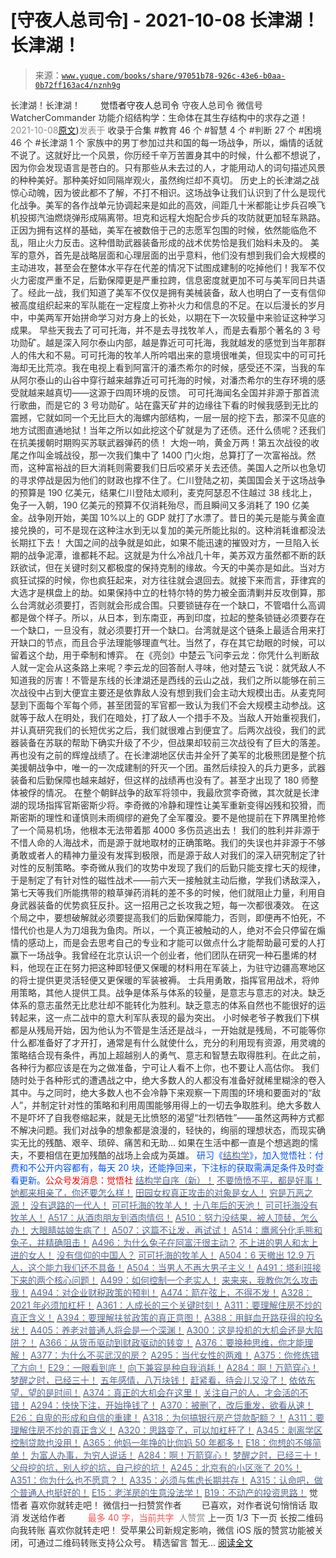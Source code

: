 # [守夜人总司令] - 2021-10-08 长津湖！长津湖！

> 来源：[`www.yuque.com/books/share/97051b78-926c-43e6-b0aa-0b72ff163ac4/nznh9g`](https://www.yuque.com/books/share/97051b78-926c-43e6-b0aa-0b72ff163ac4/nznh9g)

<ne-p id="520f42f3293818f927861ebbd5b15da4_p_0" data-lake-id="520f42f3293818f927861ebbd5b15da4_p_0"><ne-text id="u3bf0059a" style="color: rgb(51, 51, 51);">长津湖！长津湖！</ne-text></ne-p> <ne-p id="90bb2cd4c42aeafb6c5f63e88b0a1851" data-lake-id="90bb2cd4c42aeafb6c5f63e88b0a1851"><ne-text id="u080b7c14" ne-fontsize="12" style="color: rgb(255, 255, 255);">原创</ne-text><ne-text id="u11adfb37" ne-fontsize="14">觉悟者</ne-text><ne-text id="ueabb1da0" ne-fontsize="14">守夜人总司令</ne-text></ne-p> <ne-p id="b4a03f9af47bfd05a2e73fbb37d6eecb" data-lake-id="b4a03f9af47bfd05a2e73fbb37d6eecb"><ne-text id="u6d698c5e" ne-fontsize="14" ne-bold="true" style="color: rgb(51, 51, 51);">守夜人总司令</ne-text></ne-p> <ne-p id="708cefc770758d17b35291749c5557dc" data-lake-id="708cefc770758d17b35291749c5557dc"><ne-text id="uf8ca15f9" ne-fontsize="14" style="color: rgb(51, 51, 51);">微信号</ne-text><ne-text id="u5a1e8599" ne-fontsize="14" style="color: rgb(51, 51, 51);">WatcherCommander</ne-text></ne-p> <ne-p id="2b595fd0007a3a1cba18c10680c1b80e" data-lake-id="2b595fd0007a3a1cba18c10680c1b80e"><ne-text id="ub49fc9a7" ne-fontsize="14" style="color: rgb(51, 51, 51);">功能介绍</ne-text><ne-text id="u985bffe1" ne-fontsize="14" style="color: rgb(51, 51, 51);">结构学：生命体在其生存结构中的求存之道！</ne-text></ne-p> <ne-p id="6061eeb83a82f7d7dc4164acd6fedc57" data-lake-id="6061eeb83a82f7d7dc4164acd6fedc57"><ne-text id="u956fc9c5" style="color: rgb(140, 140, 140);">2021-10-08</ne-text>[<ne-text id="u9daf0cd5" ne-fontsize="14">原文</ne-text>](https://mp.weixin.qq.com/s?__biz=MzAxNDk1NjI2Mw==&mid=2247487338&idx=1&sn=d75f421728d64e1df4b60d1702cb01eb&chksm=9b8a2ce2acfda5f4aeadb872d6f00d160a6e328bfa389a686956fdb0025bca744dc7355b8def#rd))<ne-text id="ucf22e776" ne-fontsize="14" style="color: rgb(140, 140, 140);">发表于</ne-text></ne-p> <ne-p id="2c74cc042b62852822f7b503c28a16b5" data-lake-id="2c74cc042b62852822f7b503c28a16b5"><ne-text id="u1d4cad55" style="color: rgb(51, 51, 51);">收录于合集</ne-text></ne-p> <ne-p id="d23d5d0fc668599650f0e0b19a4b2e34" data-lake-id="d23d5d0fc668599650f0e0b19a4b2e34"><ne-text id="u6de0071a" style="color: rgb(51, 51, 51);">#教育 46 个</ne-text></ne-p> <ne-p id="fe004b1cc33a16f93e34c38dc869e13d" data-lake-id="fe004b1cc33a16f93e34c38dc869e13d"><ne-text id="u88d09c37" style="color: rgb(51, 51, 51);">#智慧 4 个</ne-text></ne-p> <ne-p id="c7b028e5021efc0f4548f7eb426659b6" data-lake-id="c7b028e5021efc0f4548f7eb426659b6"><ne-text id="u097e8632" style="color: rgb(51, 51, 51);">#判断 27 个</ne-text></ne-p> <ne-p id="11707317234b368fdb0d2ad456bd640c" data-lake-id="11707317234b368fdb0d2ad456bd640c"><ne-text id="u8ef4b270" style="color: rgb(51, 51, 51);">#困境 46 个</ne-text></ne-p> <ne-p id="83bccac7ce309dbc32b338abaec518bb" data-lake-id="83bccac7ce309dbc32b338abaec518bb"><ne-text id="uc60b3f14" style="color: rgb(51, 51, 51);">#长津湖 1 个</ne-text></ne-p> <ne-p id="a8e05c233783816fa6fbc108702bc349" data-lake-id="a8e05c233783816fa6fbc108702bc349"><ne-text id="u8cb5643b" style="color: rgb(51, 51, 51);">家族中的男丁参加过共和国的每一场战争，所以，煽情的话就不说了。这就好比一个风景，你历经千辛万苦置身其中的时候，什么都不想说了，因为你会发现语言是苍白的。只有那些从未去过的人，才能用动人的词句描述风景的种种美好。那种美好如同隔岸观火，虽然绚烂却不真切。</ne-text></ne-p> <ne-p id="c45a86555abd685874bf740066344683" data-lake-id="c45a86555abd685874bf740066344683"><ne-text id="ua24d4f55" style="color: rgb(51, 51, 51);">历史上的长津湖之战惊心动魄，因为彼此都不了解，不打不相识。这场战争让我们认识到了什么是现代化战争。美军的各作战单元协调起来是如此的高效，间距几十米都能让步兵召唤飞机投掷汽油燃烧弹形成隔离带。坦克和远程大炮配合步兵的攻防就更加轻车熟路。正因为拥有这样的基础，美军在被数倍于己的志愿军包围的时候，依然能临危不乱，阻止火力反击。这种借助武器装备形成的战术优势恰是我们始料未及的。</ne-text></ne-p> <ne-p id="ce037451e0ea1dc73c07268f24b6dd90" data-lake-id="ce037451e0ea1dc73c07268f24b6dd90"><ne-text id="u9bfac658" style="color: rgb(51, 51, 51);">美军的意外，首先是战略层面和心理层面的出乎意料，他们没有想到我们会大规模的主动进攻，甚至会在整体水平存在代差的情况下试图成建制的吃掉他们！我军不仅火力密度严重不足，后勤保障更是严重拉跨，信息密度就更加不可与美军同日共语了。经此一战，我们知道了美军不仅仅是拥有美械装备，敌人也明白了一支有信仰被高度组织起来的军队能在一定程度上弥补火力和信息的不足。在以后漫长的岁月中，中美两军开始拼命学习对方身上的长处，以期在下一次较量中来验证这种学习成果。</ne-text></ne-p> <ne-p id="b867fba5722428e8e2baa9ff4c581470" data-lake-id="b867fba5722428e8e2baa9ff4c581470"><ne-text id="u94cddfe5" style="color: rgb(51, 51, 51);">早些天我去了可可托海，并不是去寻找牧羊人，而是去看那个著名的 3 号功勋矿。越是深入阿尔泰山内部，越是靠近可可托海，我就越发的感觉到当年那群人的伟大和不易。可可托海的牧羊人所吟唱出来的意境很唯美，但现实中的可可托海却无比荒凉。我在电视上看到阿富汗的潘杰希尔的时候，感受还不深，当我的车从阿尔泰山的山谷中穿行越来越靠近可可托海的时候，对潘杰希尔的生存环境的感受就越来越真切——这源于四周环境的反馈。</ne-text></ne-p> <ne-p id="d2186ca30714fc77fa2d631a0e4a68a2" data-lake-id="d2186ca30714fc77fa2d631a0e4a68a2"><ne-text id="u1158b4d7" style="color: rgb(51, 51, 51);">可可托海闻名全国并非源于那首流行歌曲，而是它的 3 号功勋矿。站在露天矿井的边缘往下看的时候我感到无比的震撼，它就如同一个无比巨大的海螺内部结构，一层一层的挖下去，那深不见底的地方试图直通地狱！当年之所以如此挖这个矿就是为了还债。还什么债呢？还我们在抗美援朝时期购买苏联武器弹药的债！</ne-text></ne-p> <ne-p id="bd9ce5c3983c10aff80aa3c80bbc3573" data-lake-id="bd9ce5c3983c10aff80aa3c80bbc3573"><ne-text id="ufca0f65f" style="color: rgb(51, 51, 51);">大炮一响，黄金万两！第五次战役的收尾之作叫金城战役，那一次我们集中了 1400 门火炮，总算打了一次富裕战。然而，这种富裕战的巨大消耗则需要我们日后咬紧牙关去还债。美国人之所以也急切的寻求停战是因为他们的财政也撑不住了。仁川登陆之初，美国国会关于这场战争的预算是 190 亿美元，结果仁川登陆太顺利，麦克阿瑟忍不住越过 38 线北上，兔子一入朝，190 亿美元的预算不仅消耗殆尽，而且瞬间又多消耗了 190 亿美金。战争刚开始，美国 10%以上的 GDP 就打了水漂了。昔日的美元是能与黄金直接兑换的，可不是现在这种注水到无以复加的美元所能比拟的。这种消耗谁都没法长期扛下去！</ne-text></ne-p> <ne-p id="0396de4607678a1c5418ecad7f994060" data-lake-id="0396de4607678a1c5418ecad7f994060"><ne-text id="u9be64988" style="color: rgb(51, 51, 51);">大国之间的战争就是如此，如果不能迅速的摧毁对方，一旦陷入长期的战争泥潭，谁都耗不起。这就是为什么冷战几十年，美苏双方虽然都不断的跃跃欲试，但在关键时刻又都极度的保持克制的缘故。今天的中美亦是如此。当对方疯狂试探的时候，你也疯狂起来，对方往往就会退回去。就接下来而言，菲律宾的大选才是棋盘上的劫。如果保持中立的杜特尔特的势力被全面清剿并反攻倒算，那么台湾就必须要打，否则就会形成合围。只要锁链存在一个缺口，不管唱什么高调都是做个样子。所以，从日本，到东南亚，再到印度，拉起的整条锁链必须要存在一个缺口，一旦没有，就必须要打开一个缺口。台湾就是这个链条上最适合用来打开缺口的节点，而且合乎法理能够理直气壮。当然了，存在其它劫眼的时候，可以留着这个劫，用于牵制和博弈。</ne-text></ne-p> <ne-p id="7c03722ab0d69efaccfdd6ed016be80b" data-lake-id="7c03722ab0d69efaccfdd6ed016be80b"><ne-text id="ub8f4f87a" style="color: rgb(51, 51, 51);">在《亮剑》中楚云飞问李云龙：你凭什么判断敌人就一定会从这条路上来呢？李云龙的回答耐人寻味，他对楚云飞说：就凭敌人不知道我的厉害！不管是东线的长津湖还是西线的云山之战，我们之所以能够在前三次战役中占到大便宜主要还是依靠敌人没有想到我们会主动大规模出击。从麦克阿瑟到下面每个军每个师，甚至团营的军官都一致认为我们不会大规模主动参战。这就等于敌人在明处，我们在暗处，打了敌人一个措手不及。当敌人开始重视我们，并认真研究我们的长短优劣之后，我们就很难占到便宜了。后两次战役，我们的武器装备在苏联的帮助下确实升级了不少，但战果却较前三次战役有了巨大的落差。再也没有之前的辉煌战绩了。在长津湖地区伏击并全歼了美军的北极熊团是整个抗美援朝战争中，唯一的一次成建制的歼灭一个团。虽然后续投入的兵力更多，武器装备和后勤保障也越来越好，但这样的战绩再也没有了。甚至才出现了 180 师整体被俘的情况。</ne-text></ne-p> <ne-p id="f1279d7167cb03265aede8c5668b8868" data-lake-id="f1279d7167cb03265aede8c5668b8868"><ne-text id="uba55bcd7" style="color: rgb(51, 51, 51);">在整个朝鲜战争的敌军将领中，我最欣赏李奇微，其次就是长津湖的现场指挥官斯密斯少将。李奇微的冷静和理性让美军重新变得凶残和狡猾，而斯密斯的理性和谨慎则未雨绸缪的避免了全军覆没。要不是他提前在下界隅里抢修了一个简易机场，他根本无法带着那 4000 多伤员逃出去！</ne-text></ne-p> <ne-p id="73dd15440dda386652fd64e9355f88bd" data-lake-id="73dd15440dda386652fd64e9355f88bd"><ne-text id="u4b3cf5f4" style="color: rgb(51, 51, 51);">我们的胜利并非源于不惜人命的人海战术，而是源于就地取材的正确策略。我们的失误也并非源于不够勇敢或者人的精神力量没有发挥到极限，而是源于敌人对我们的深入研究制定了针对性的反制策略。李奇微从我们的攻势中发现了我们的后勤只能支撑七天的规律，于是制定了有针对性的磁性战术——前六天一接触就主动后撤，学我们诱敌深入，第七天等我们所能携带的粮草弹药消耗的差不多的时候，他们就阻止力量，利用自身武器装备的优势疯狂反扑。这一招用己之长攻我之短，每一次都很凑效。</ne-text></ne-p> <ne-p id="5fcaae2443b6842c97bd742532f09f5b" data-lake-id="5fcaae2443b6842c97bd742532f09f5b"><ne-text id="u6be77460" style="color: rgb(51, 51, 51);">在这个局之中，要想破解就必须要提高我们的后勤保障能力，否则，即便再不怕死，不惜代价也是人为刀俎我为鱼肉。所以，一个真正被触动的人，绝对不会只停留在煽情的感动上，而是会去思考自己的专业和才能可以做点什么才能帮助最可爱的人打赢下一场战争。我曾经在北京认识一个创业者，他们团队在研究一种石墨烯的材料，他现在正在努力把这种即轻便又保暖的材料用在军装上，为驻守边疆高寒地区的将士提供更灵活轻便又更保暖的军装被褥。</ne-text></ne-p> <ne-p id="8f0438ba8d5b5ce1d971bfd6f1173e23" data-lake-id="8f0438ba8d5b5ce1d971bfd6f1173e23"><ne-text id="u3f6378e9" style="color: rgb(51, 51, 51);">士兵用勇敢，指挥官用战术，将帅用策略，其他人提供工具。战争是体系与体系的较量，是意志与意志的对决。缺乏体系的意志虽然无比悲壮却不能转化为胜利。缺乏意志的体系自然也不能很好的运转起来，这一点二战中的意大利军队表现的最为突出。</ne-text></ne-p> <ne-p id="dd48f969d19ae44324a18e2bab8048cd" data-lake-id="dd48f969d19ae44324a18e2bab8048cd"><ne-text id="u531f5e86" style="color: rgb(51, 51, 51);">小时候老爷子教我们下棋都是从残局开始，因为他认为不管是生活还是战斗，一开始就是残局，不可能等你什么都准备好了才开打，通常是有什么就使什么，充分的利用现有资源，用灵魂的策略结合现有条件，再加上超越别人的勇气、意志和智慧去取得胜利。在此之前，各种行为都应该是在为之做准备，宁可让人看不上你，也不要让人高估你。</ne-text></ne-p> <ne-p id="fab1a415f66f1bf842ef0257585509a6" data-lake-id="fab1a415f66f1bf842ef0257585509a6"><ne-text id="ubf50bde0" style="color: rgb(51, 51, 51);">我们随时处于各种形式的遭遇战之中，绝大多数人的人都没有准备好就稀里糊涂的卷入其中。与之同时，绝大多数人也不会冷静下来观察一下周围的环境和要面对的“敌人”，并制定针对性的策略和利用周围能够用得上的一切去争取胜利。绝大多数人不是吓坏了自我卷缩起来，就是无比愤怒的渴望“壮烈牺牲”——虽然这两种方式都不解决问题。我们对战争的想象都是浪漫的，轻快的，绚丽的理想状态，而现实确实无比的残酷、艰辛、琐碎、痛苦和无助… 如果在生活中都一直是个想逃跑的懦夫，不要相信在更加残酷的战场上会成为英雄。</ne-text></ne-p> <ne-p id="02a4fa3d2ba1aa9c78b24509ad54aa3a" data-lake-id="02a4fa3d2ba1aa9c78b24509ad54aa3a"><ne-text id="uba452bfa" ne-bold="true" style="color: rgb(0, 82, 255);">研习《</ne-text>[<ne-text id="uc6910a63" ne-bold="true" style="color: rgb(87, 107, 149);">结构学</ne-text>](https://mp.weixin.qq.com/mp/appmsgalbum?action=getalbum&album_id=1318317199878225920&__biz=MzAxNDk1NjI2Mw==#wechat_redirect)<ne-text id="u1e94aade" ne-bold="true" style="color: rgb(0, 82, 255);">》，加入觉悟社：付费和不公开内容都有，每天 20 块，还能挣回来，下注标的获取需满足条件及时查看更新。</ne-text><ne-text id="u34c46575" ne-bold="true" style="color: rgb(255, 0, 0);">公众号发消息：觉悟社</ne-text></ne-p>  <ne-p id="2dbb7a6fdac1519c27d95bda06083a8c" data-lake-id="2dbb7a6fdac1519c27d95bda06083a8c"><ne-card data-card-name="image" data-card-type="inline" id="lxPmM" data-event-boundary="card" style="color: rgb(51, 51, 51);"><ne-p id="e13804988a81d520e2ca7bbf2ed47b9b" data-lake-id="e13804988a81d520e2ca7bbf2ed47b9b">[<ne-text id="u4cd72d26" ne-bold="true" style="color: rgb(87, 107, 149);">结构学自序（新）！</ne-text>](http://mp.weixin.qq.com/s?__biz=MzIzMDYwOTM0Mg==&mid=2247485283&idx=1&sn=aa2b8554b8e5040f8f959636feaa06a3&chksm=e8b19fb2dfc616a430aa381b8da0815311244e694a69809cd92d0602ac34cfe5f1f419b3745e&scene=21#wechat_redirect)</ne-p> <ne-p id="e7f04f21aaf98a9c6d482a327add84b9" data-lake-id="e7f04f21aaf98a9c6d482a327add84b9">[<ne-text id="ufbe30f47" ne-bold="true" style="color: rgb(87, 107, 149);">不要愤愤不平，都是好事！</ne-text>](http://mp.weixin.qq.com/s?__biz=MzAxNDk1NjI2Mw==&mid=2247487130&idx=1&sn=b21138d85455f5692aaf039038c78342&chksm=9b8a2d12acfda404a2b67fe4d446ee0f2805ad64a8b8004902934600fd731191e140df6ac19a&scene=21#wechat_redirect)</ne-p> <ne-p id="00075de30b7027374d63037c2c58ff70" data-lake-id="00075de30b7027374d63037c2c58ff70">[<ne-text id="u976bf123" ne-bold="true" style="color: rgb(87, 107, 149);">她都来相亲了，你还要怎么样！</ne-text>](http://mp.weixin.qq.com/s?__biz=MzAxNDk1NjI2Mw==&mid=2247486952&idx=1&sn=698aec6916d2eca5e758c25c4c634346&chksm=9b8a2e60acfda776b80a4f2f0d5c2fe4921fc821cdf029fa9d2fdc52fd708fc5a0b980d5d3d0&scene=21#wechat_redirect)</ne-p> <ne-p id="ec886f4a483408b932dd8914c9a967f5" data-lake-id="ec886f4a483408b932dd8914c9a967f5">[<ne-text id="u680e4830" ne-bold="true" style="color: rgb(87, 107, 149);">田园女权真正攻击的对象是女人！</ne-text>](http://mp.weixin.qq.com/s?__biz=MzIzMDYwOTM0Mg==&mid=2247486412&idx=1&sn=5dd3e8b2a759838d739e6d61ebab2eab&chksm=e8b1931ddfc61a0bf6f81cd2a9a9232ea8ce86528a8eea66c6635180e8678b819ebb38b4cb86&scene=21#wechat_redirect)</ne-p> <ne-p id="31bfe1429a7b5d7a3e23a4c0aa460b83" data-lake-id="31bfe1429a7b5d7a3e23a4c0aa460b83">[<ne-text id="u92381675" style="color: rgb(87, 107, 149);">穷是万恶之源！</ne-text>](http://mp.weixin.qq.com/s?__biz=MzAxNDk1NjI2Mw==&mid=2247483823&idx=1&sn=e54ebe9891b302dc0bf1815c76ccf8b7&chksm=9b8a2227acfdab31a05e273addd9159d4b8263d58d3c58bf214841c8189157519719c3427306&scene=21#wechat_redirect)</ne-p> <ne-p id="f96d01c27022cab6cd77a5f69f363352" data-lake-id="f96d01c27022cab6cd77a5f69f363352">[<ne-text id="ue92415be" style="color: rgb(87, 107, 149);">没有退路的一代人！</ne-text>](http://mp.weixin.qq.com/s?__biz=MzAxNDk1NjI2Mw==&mid=2247486533&idx=1&sn=a0d5cce0656aad467148e0642eb85a00&chksm=9b8a2fcdacfda6db79857186e953a089baf1fb678b2b071cf101c5a26e7fb9768474c94243ca&scene=21#wechat_redirect)</ne-p> <ne-p id="7924837c26d84c26932cda71543517ac" data-lake-id="7924837c26d84c26932cda71543517ac">[<ne-text id="ubd8ef2a3" style="color: rgb(87, 107, 149);">可可托海的牧羊人！</ne-text>](http://mp.weixin.qq.com/s?__biz=MzAxNDk1NjI2Mw==&mid=2247487232&idx=1&sn=b6960f8a48871772d4b404a83cb5c7e0&chksm=9b8a2c88acfda59efdc4f5818b75ef13f4b04754440e16d1670baef9041a20b80fdf8a817540&scene=21#wechat_redirect)</ne-p> <ne-p id="34c7acf4d286a91bb7868d4d8f3ba414" data-lake-id="34c7acf4d286a91bb7868d4d8f3ba414">[<ne-text id="u8e1fe5ef" style="color: rgb(87, 107, 149);">十八年后的天池！</ne-text>](http://mp.weixin.qq.com/s?__biz=MzAxNDk1NjI2Mw==&mid=2247487257&idx=1&sn=27c585c94b09c0a57fcc8212468c8021&chksm=9b8a2c91acfda587d85c71de190b0168caed45a6296d84d71800adeaa01aa2d986e9247d03a4&scene=21#wechat_redirect)</ne-p> <ne-p id="5bf09ae47865e50a385606680448a3b5" data-lake-id="5bf09ae47865e50a385606680448a3b5">[<ne-text id="u9e914125" style="color: rgb(87, 107, 149);">可可托海没有牧羊人！</ne-text>](http://mp.weixin.qq.com/s?__biz=MzAxNDk1NjI2Mw==&mid=2247487272&idx=1&sn=8f44fbf66bf8e0f27a9d1fdfeb82a146&chksm=9b8a2ca0acfda5b68763a03b7aa206e852180f5de8083d1909228b008fe8484bd5f2f38e3812&scene=21#wechat_redirect)</ne-p> <ne-p id="5cd2a3b7c1d23c2a451cebe28405e81e" data-lake-id="5cd2a3b7c1d23c2a451cebe28405e81e">[<ne-text id="u005b5203" style="color: rgb(87, 107, 149);">A517：从酒肉朋友到酒肉情侣！</ne-text>](http://mp.weixin.qq.com/s?__biz=MzAxNDk1NjI2Mw==&mid=2247487217&idx=1&sn=5defa9de19a22d6bea269defa65b4b91&chksm=9b8a2d79acfda46fa1fe57755d52f85dba61aa31fdeed8e400ef0f92459388da9ae86b7b6273&scene=21#wechat_redirect)</ne-p> <ne-p id="34f986b57d82c70f9f415f0bc9e47894" data-lake-id="34f986b57d82c70f9f415f0bc9e47894">[<ne-text id="u490d018f" style="color: rgb(87, 107, 149);">A510：努力没结果，被人顶替，怎么办！</ne-text>](http://mp.weixin.qq.com/s?__biz=MzAxNDk1NjI2Mw==&mid=2247487202&idx=1&sn=c4c18c5c793a47e31cd7267152a78d1f&chksm=9b8a2d6aacfda47c47394eb5cbb97fc6233fb7258c0408026e518018a6af33da141b1b0a2bfa&scene=21#wechat_redirect)</ne-p> <ne-p id="87da49af8dc70dd316b8cc789f1ccd16" data-lake-id="87da49af8dc70dd316b8cc789f1ccd16">[<ne-text id="ue5c20dd3" style="color: rgb(87, 107, 149);">大眼睛姑娘生病了！</ne-text>](http://mp.weixin.qq.com/s?__biz=MzAxNDk1NjI2Mw==&mid=2247487277&idx=1&sn=a93743faaef5fa3bc59ecc0b2e327fe4&chksm=9b8a2ca5acfda5b3c13c04b86c5038612d36a3bad248a16bbcdfbff94b25a35d3778b7e47163&scene=21#wechat_redirect)</ne-p> <ne-p id="37f968acf08ee06cc6c675993f3e3b25" data-lake-id="37f968acf08ee06cc6c675993f3e3b25">[<ne-text id="uf080a9ff" ne-bold="true" style="color: rgb(87, 107, 149);">A507：这篇不让发，再试试！</ne-text>](http://mp.weixin.qq.com/s?__biz=MzIzMDYwOTM0Mg==&mid=2247486381&idx=1&sn=ff54feb308d92ab0329957d3b1e6ffe0&chksm=e8b1937cdfc61a6a551fd5459a063cf08ee00693e3d52e5691d3df22e0bbc5b91618b9ead52e&scene=21#wechat_redirect)</ne-p> <ne-p id="6d95c5ba923d372e21c5ed09fbf1b734" data-lake-id="6d95c5ba923d372e21c5ed09fbf1b734">[<ne-text id="ud7e75412" style="color: rgb(87, 107, 149);">A514：鹰酱分化毛熊和兔子，并精确阻击！</ne-text>](http://mp.weixin.qq.com/s?__biz=MzIzMDYwOTM0Mg==&mid=2247486421&idx=1&sn=c114599b4fd1016c7f539fca526fe91c&chksm=e8b19304dfc61a127301df6303aedbeace66275a179f7db025e56f2326917c273d443eab53e6&scene=21#wechat_redirect)</ne-p> <ne-p id="079d1f86d5d741b26f285ffe349226e5" data-lake-id="079d1f86d5d741b26f285ffe349226e5">[<ne-text id="u6054b5bb" ne-bold="true" style="color: rgb(87, 107, 149);">A496：为什么兔子在阿富汗很主动？</ne-text>](http://mp.weixin.qq.com/s?__biz=MzIzMDYwOTM0Mg==&mid=2247486278&idx=1&sn=40d09857088bebd3c70bec1c7a500f06&chksm=e8b19397dfc61a810125242c8e395330f934390eb50bd54053ecd3f31ddc91de4e429c0f693a&scene=21#wechat_redirect)</ne-p> <ne-p id="c620a4a280028f8b0d5ed77051322229" data-lake-id="c620a4a280028f8b0d5ed77051322229">[<ne-text id="u49bebd20" style="color: rgb(87, 107, 149);">不上进的男人和太上进的女人！</ne-text>](http://mp.weixin.qq.com/s?__biz=MzIzMDYwOTM0Mg==&mid=2247486430&idx=1&sn=7f5bc0b0990883a4e2fb5b7206bec905&chksm=e8b1930fdfc61a190d76241bf61a10a6a911a18c1dd3e7636ad78e4373d683a94e91b7e7ce7d&scene=21#wechat_redirect)</ne-p> <ne-p id="904df475133cc04123316b116291b4b7" data-lake-id="904df475133cc04123316b116291b4b7">[<ne-text id="u2f21b993" ne-bold="true" style="color: rgb(87, 107, 149);">没有信仰的中国人？</ne-text>](http://mp.weixin.qq.com/s?__biz=MzIzMDYwOTM0Mg==&mid=2247486407&idx=1&sn=9a80a9025d4d375b279e55be877a62d8&chksm=e8b19316dfc61a00b5b914a5a63d952874bd62283d40c73574940eb7bfb73a25be2e8f2d82b3&scene=21#wechat_redirect)</ne-p> <ne-p id="0b7b88234259aa8e660e98913fabea7e" data-lake-id="0b7b88234259aa8e660e98913fabea7e">[<ne-text id="u9071abef" style="color: rgb(87, 107, 149);">可可托海的牧羊人！</ne-text>](http://mp.weixin.qq.com/s?__biz=MzAxNDk1NjI2Mw==&mid=2247487232&idx=1&sn=b6960f8a48871772d4b404a83cb5c7e0&chksm=9b8a2c88acfda59efdc4f5818b75ef13f4b04754440e16d1670baef9041a20b80fdf8a817540&scene=21#wechat_redirect)</ne-p> <ne-p id="8aebdc673a52856d1418aded342bf6e0" data-lake-id="8aebdc673a52856d1418aded342bf6e0">[<ne-text id="u1d3b6001" ne-bold="true" style="color: rgb(87, 107, 149);">A504：6 天撤出 12.9 万人，这个能力我们还不具备！</ne-text>](http://mp.weixin.qq.com/s?__biz=MzIzMDYwOTM0Mg==&mid=2247486364&idx=1&sn=c54714ffeaa4122f08d8ec0c2decb740&chksm=e8b1934ddfc61a5b943cbe55dfc7211561e7d78f163246c3dcfd08325b004bc6d9ee6efbaebf&scene=21#wechat_redirect)</ne-p> <ne-p id="f3024d3597aa061835cf012e132ba394" data-lake-id="f3024d3597aa061835cf012e132ba394">[<ne-text id="uf25218b8" style="color: rgb(87, 107, 149);">A504：当男人不再大男子主义！</ne-text>](http://mp.weixin.qq.com/s?__biz=MzAxNDk1NjI2Mw==&mid=2247487148&idx=1&sn=5151b292f8f882fe9f87aabf52be08df&chksm=9b8a2d24acfda432b5803c25c0c83a4cbfc80a7c83ffd044b72bedc5e32d9670054d861705cf&scene=21#wechat_redirect)</ne-p> <ne-p id="2811f167b2836818dfe4239553a7997f" data-lake-id="2811f167b2836818dfe4239553a7997f">[<ne-text id="u6a07576d" style="color: rgb(87, 107, 149);">A491：塔利班接下来的两个核心问题！</ne-text>](http://mp.weixin.qq.com/s?__biz=MzIzMDYwOTM0Mg==&mid=2247486219&idx=1&sn=8f77517f0244ba31f7eb28e2676e17cd&chksm=e8b193dadfc61acc6d9e6029653aac696f132efc24d3b28f983ba8e4ada269ac887e6165d837&scene=21#wechat_redirect)</ne-p> <ne-p id="2428a0601e1960222b8e78b525255f7f" data-lake-id="2428a0601e1960222b8e78b525255f7f">[<ne-text id="u40130b43" style="color: rgb(87, 107, 149);">A499：如何控制一个老实人！</ne-text>](http://mp.weixin.qq.com/s?__biz=MzIzMDYwOTM0Mg==&mid=2247486301&idx=1&sn=f4bfec024d8688c8555dd21b85deea31&chksm=e8b1938cdfc61a9a1e2d8a8fa37d495cf337bc34215939caced14a58dd32b46ad59646d0e928&scene=21#wechat_redirect)</ne-p> <ne-p id="cfa88abe3a00b065da277a4f12c298e8" data-lake-id="cfa88abe3a00b065da277a4f12c298e8">[<ne-text id="u44b3dce5" style="color: rgb(87, 107, 149);">来来来，我教你怎么攻击我！</ne-text>](http://mp.weixin.qq.com/s?__biz=MzIzMDYwOTM0Mg==&mid=2247486306&idx=1&sn=f48e33b5940f74a11011debfe3e5c8a2&chksm=e8b193b3dfc61aa53a82eeb81220ce252b0667925a9479e4d6a215e2b43244ba91c58e934264&scene=21#wechat_redirect)</ne-p> <ne-p id="b7cab326c9a5e804fe3d128394fce9ce" data-lake-id="b7cab326c9a5e804fe3d128394fce9ce">[<ne-text id="ub99d5f2f" ne-bold="true" style="color: rgb(87, 107, 149);">A494：对企业财税政策的预判！</ne-text>](http://mp.weixin.qq.com/s?__biz=MzIzMDYwOTM0Mg==&mid=2247486230&idx=1&sn=5fa67e9065c3feae6264765838772136&chksm=e8b193c7dfc61ad15311f10ab8265d667f31cc2e11e404476afbc0310d6ee71e5f1167faf78f&scene=21#wechat_redirect)</ne-p> <ne-p id="c44bdbfee3760814f97c1af0bd9f4b9a" data-lake-id="c44bdbfee3760814f97c1af0bd9f4b9a">[<ne-text id="ubbdf1cde" ne-bold="true" style="color: rgb(87, 107, 149);">A474：箭在弦上，不得不发！</ne-text>](http://mp.weixin.qq.com/s?__biz=MzIzMDYwOTM0Mg==&mid=2247486092&idx=1&sn=d93b0ab35ba2828a708658dbd2e5ad9b&chksm=e8b1925ddfc61b4b12bc1b6a7e7e25a2fe7ff149b1c4f64810b2a5eefa97b8dc1bd1899dcf00&scene=21#wechat_redirect)</ne-p> <ne-p id="b729e877a2425a6bef66f5d21585a821" data-lake-id="b729e877a2425a6bef66f5d21585a821">[<ne-text id="u646e7917" ne-bold="true" style="color: rgb(87, 107, 149);">A328：2021 年必须加杠杆！</ne-text>](http://mp.weixin.qq.com/s?__biz=MzIzMDYwOTM0Mg==&mid=2247485087&idx=1&sn=24d72f6a71bddb8954a03be5db246538&chksm=e8b19e4edfc617587a8ae645885a89ab8c3c6f67730a026d9c7c9a94ab3051ca480302147fc0&scene=21#wechat_redirect)</ne-p> <ne-p id="7cc97870fca15fd5597ded8d6d5a1993" data-lake-id="7cc97870fca15fd5597ded8d6d5a1993">[<ne-text id="ud63c8235" ne-bold="true" style="color: rgb(87, 107, 149);">A361：人成长的三个关键时刻！</ne-text>](http://mp.weixin.qq.com/s?__biz=MzAxNDk1NjI2Mw==&mid=2247486472&idx=1&sn=8b46d73659ff81e3d7bd544e1718a94f&chksm=9b8a2f80acfda69601b059cb0180f8841eda098200c32c84ad6430bb8fbe33a9021fa7890344&scene=21#wechat_redirect)</ne-p> <ne-p id="42d5ced14e19d593cbba6c38730ca9a7" data-lake-id="42d5ced14e19d593cbba6c38730ca9a7">[<ne-text id="u0fe3fc28" ne-bold="true" style="color: rgb(87, 107, 149);">A311：要理解住房不炒的真正含义！</ne-text>](http://mp.weixin.qq.com/s?__biz=MzIzMDYwOTM0Mg==&mid=2247484959&idx=1&sn=090583ec50bfd9febec1de463c2672f6&chksm=e8b19ecedfc617d8629080f6745c8de013cfe875de26eef6767b2d5c10782650223ed15f807b&scene=21#wechat_redirect)</ne-p> <ne-p id="023129f5cf32c05b02d363e9a3aa34e6" data-lake-id="023129f5cf32c05b02d363e9a3aa34e6">[<ne-text id="u203aeaf3" ne-bold="true" style="color: rgb(87, 107, 149);">A394：要理解扶贫政策的真正意图！</ne-text>](http://mp.weixin.qq.com/s?__biz=MzIzMDYwOTM0Mg==&mid=2247485502&idx=1&sn=fffb9911cefa626e6fbcb9c416c1eb98&chksm=e8b190efdfc619f9b0e42f3c3d5d79c17df1619bad2b1bddd6a482242b583ee46d8a79a245e6&scene=21#wechat_redirect)</ne-p> <ne-p id="4b04a5fdd3211db993a01391b6e1e969" data-lake-id="4b04a5fdd3211db993a01391b6e1e969">[<ne-text id="u6a21ae06" style="color: rgb(87, 107, 149);">A388：用鲜血开路获得的投名状！</ne-text>](http://mp.weixin.qq.com/s?__biz=MzIzMDYwOTM0Mg==&mid=2247485591&idx=1&sn=a8443453e3caf1f201006eeec8e6e539&chksm=e8b19046dfc61950e63e29bb93049ce90b3228913e9ecee99a2f01b8fdda7cd8966a054241a9&scene=21#wechat_redirect)</ne-p> <ne-p id="b2f623843feb64238fb074220f5c8231" data-lake-id="b2f623843feb64238fb074220f5c8231">[<ne-text id="ue8db9dfe" style="color: rgb(87, 107, 149);">A405：养老对普通人将会是一个深渊！</ne-text>](http://mp.weixin.qq.com/s?__biz=MzIzMDYwOTM0Mg==&mid=2247485587&idx=1&sn=f00402b3fdc5062ee5c5382295ac4dcb&chksm=e8b19042dfc619546bf0a0905d2733d900b7594f1564f1fa7528399053b93dc53f4d14c009fb&scene=21#wechat_redirect)</ne-p> <ne-p id="93e51674b6b020b80065cca897208fcc" data-lake-id="93e51674b6b020b80065cca897208fcc">[<ne-text id="ue491c89d" ne-bold="true" style="color: rgb(87, 107, 149);">A300：这是投机的大机会还是大陷阱？！</ne-text>](http://mp.weixin.qq.com/s?__biz=MzIzMDYwOTM0Mg==&mid=2247484882&idx=1&sn=b103029f41e3aede94e1a45d035cd9ac&chksm=e8b19d03dfc614153863f37ca3f9204b451e2c02ad5ca8680c120e2458e628e5329c76b2d42c&scene=21#wechat_redirect)</ne-p> <ne-p id="6f31e75ea95ab08b6347a18702457d1a" data-lake-id="6f31e75ea95ab08b6347a18702457d1a">[<ne-text id="u34523e55" ne-bold="true" style="color: rgb(87, 107, 149);">A366：从货币驱动到财政驱动的转变！</ne-text>](http://mp.weixin.qq.com/s?__biz=MzIzMDYwOTM0Mg==&mid=2247485347&idx=1&sn=a916df57ddc7230366719fbecc6c1704&chksm=e8b19f72dfc61664fd99844bfe3ffffb5d6f088807c84d99f11ddbc7410b2eed67bc4c615d53&scene=21#wechat_redirect)</ne-p> <ne-p id="bf47f4d2d93147ef30a84216e67404ad" data-lake-id="bf47f4d2d93147ef30a84216e67404ad">[<ne-text id="u3c9fe379" style="color: rgb(87, 107, 149);">A376：要换种思维，你才能理解！</ne-text>](http://mp.weixin.qq.com/s?__biz=MzAxNDk1NjI2Mw==&mid=2247486529&idx=1&sn=3a50ada30a5ae0448d686c6a0c809919&chksm=9b8a2fc9acfda6df5e9243deb6e9df9a7cc0912eabd0a9c00322d42ed4c25c2daedc8de6b6ca&scene=21#wechat_redirect)</ne-p> <ne-p id="de0aeb7728a4783eb66629f3be6f724c" data-lake-id="de0aeb7728a4783eb66629f3be6f724c">[<ne-text id="u82ac5bc7" ne-bold="true" style="color: rgb(87, 107, 149);">A377：为什么不买武汉的房？</ne-text>](http://mp.weixin.qq.com/s?__biz=MzIzMDYwOTM0Mg==&mid=2247485413&idx=1&sn=1f3339540496eb9e5ea109d8530f29dc&chksm=e8b19f34dfc6162225a694c1c2443d73b51bf6ca8dc53d4c18a30e6e2191e250967e711db589&scene=21#wechat_redirect)</ne-p> <ne-p id="552f7d64dae55b3c49720c7f6acd9f0d" data-lake-id="552f7d64dae55b3c49720c7f6acd9f0d">[<ne-text id="ud2424948" ne-bold="true" style="color: rgb(87, 107, 149);">A295：当代女性的两难！</ne-text>](http://mp.weixin.qq.com/s?__biz=MzIzMDYwOTM0Mg==&mid=2247484854&idx=1&sn=6851afe306f7b89d23728018ea32b7f2&chksm=e8b19d67dfc61471955b15021ac11c5fff9f1607977e9df1bd2bbfabc2deb3dea5c98e369c55&scene=21#wechat_redirect)</ne-p> <ne-p id="efb6a4129b80c30ced973522dcf72530" data-lake-id="efb6a4129b80c30ced973522dcf72530">[<ne-text id="u4f3fa8cd" ne-bold="true" style="color: rgb(87, 107, 149);">A375：你修炼错了方向！</ne-text>](http://mp.weixin.qq.com/s?__biz=MzIzMDYwOTM0Mg==&mid=2247485407&idx=1&sn=9febe7868b7205ac865541d88423d9b9&chksm=e8b19f0edfc61618c7f22fb7bf48181c5f974463c5d3a8849b0f76b96eeac73b0dd074ea4737&scene=21#wechat_redirect)</ne-p> <ne-p id="a0a64d3d5b51eb06708ed5dca80142ff" data-lake-id="a0a64d3d5b51eb06708ed5dca80142ff">[<ne-text id="uf1cd2f3a" ne-bold="true" style="color: rgb(87, 107, 149);">E29：一眼看到底！</ne-text>](http://mp.weixin.qq.com/s?__biz=MzIzMDYwOTM0Mg==&mid=2247485301&idx=1&sn=dc6dd50c5d742ea51ce9e394de25351a&chksm=e8b19fa4dfc616b26734c3619c6fa664474fa478d2764c3370dde41d19f6035edc05f9f191e8&scene=21#wechat_redirect)</ne-p> <ne-p id="5de9b665d9c15209e9dc330e05646540" data-lake-id="5de9b665d9c15209e9dc330e05646540">[<ne-text id="u535799f5" style="color: rgb(87, 107, 149);">向下兼容是种自我消耗！</ne-text>](http://mp.weixin.qq.com/s?__biz=MzAxNDk1NjI2Mw==&mid=2247486535&idx=1&sn=e87304f3a33f1cd0425186362901eb04&chksm=9b8a2fcfacfda6d92af7f3b026ef129368c01361e40f2db3be32500a1e68fb99f1f35ec22a6b&scene=21#wechat_redirect)</ne-p> <ne-p id="248ab97a6d4cb2cd629158bb5d827cb9" data-lake-id="248ab97a6d4cb2cd629158bb5d827cb9">[<ne-text id="u5688d196" ne-bold="true" style="color: rgb(87, 107, 149);">A284：啊！万箭穿心！</ne-text>](http://mp.weixin.qq.com/s?__biz=MzAxNDk1NjI2Mw==&mid=2247486135&idx=1&sn=e950149b9b9147e9199cfc6093605950&chksm=9b8a293facfda029419b911d4b4fa91c73bbaf695b206df2cf15124d843f4bf4b80673baa394&scene=21#wechat_redirect)</ne-p> <ne-p id="133501e34539396d982a7a6736016c20" data-lake-id="133501e34539396d982a7a6736016c20">[<ne-text id="u15d37046" ne-bold="true" style="color: rgb(87, 107, 149);">梦醒之时，已经三十！</ne-text>](http://mp.weixin.qq.com/s?__biz=MzIzMDYwOTM0Mg==&mid=2247484378&idx=1&sn=e3a058584a13d7a5267315113964280d&chksm=e8b19b0bdfc6121df4af4b77d2d826fd0f4132ccfdee48132ce8cf86eb1ba45b898be83d1dc7&scene=21#wechat_redirect)</ne-p> <ne-p id="8a0d79c20a695c7f2d1a5f2e47ccc0a6" data-lake-id="8a0d79c20a695c7f2d1a5f2e47ccc0a6">[<ne-text id="u0a83311f" style="color: rgb(87, 107, 149);">五年感情，八万块钱！</ne-text>](http://mp.weixin.qq.com/s?__biz=MzIzMDYwOTM0Mg==&mid=2247484317&idx=1&sn=b22f9fb2e3c084e427a5e3e9895be99a&chksm=e8b19b4cdfc6125adf3ea3b0d2b72a121f38e8ba26e43abc48edff900327ce3e7464b944cafb&scene=21#wechat_redirect)</ne-p> <ne-p id="640cce3f57c419ac3b0c455161b634b4" data-lake-id="640cce3f57c419ac3b0c455161b634b4">[<ne-text id="u721a7dfe" style="color: rgb(87, 107, 149);">赶紧看，待会儿又没了！</ne-text>](http://mp.weixin.qq.com/s?__biz=MzAxNDk1NjI2Mw==&mid=2247486485&idx=1&sn=59010caa3e68d45d1ae578d4ab76a4db&chksm=9b8a2f9dacfda68b06ee592a02eead0f174b54fa7501f4c0f4221f3c6fff0c625e90a7675460&scene=21#wechat_redirect)</ne-p> <ne-p id="4ff22d61ae719cb1cc1cf745775c0c90" data-lake-id="4ff22d61ae719cb1cc1cf745775c0c90">[<ne-text id="u6b508631" ne-bold="true" style="color: rgb(87, 107, 149);">依依东望，望的是时间！</ne-text>](http://mp.weixin.qq.com/s?__biz=MzIzMDYwOTM0Mg==&mid=2247483860&idx=1&sn=b5b01ae82ff764ce2806251e3f2a809f&chksm=e8b19905dfc61013607735eb7782299c9a4d7a39a8b15a7b46182ef20eda3ffe9f6ed6337e1f&scene=21#wechat_redirect)</ne-p> <ne-p id="4afe10d13ec7dd32a47b30ffabaac8bd" data-lake-id="4afe10d13ec7dd32a47b30ffabaac8bd">[<ne-text id="ufe5d044d" ne-bold="true" style="color: rgb(87, 107, 149);">A374：真正的大机会在这里！</ne-text>](http://mp.weixin.qq.com/s?__biz=MzIzMDYwOTM0Mg==&mid=2247485401&idx=1&sn=100967c02c0754759ec4ea0ef8706c29&chksm=e8b19f08dfc6161e92c7cc691f1a1fed9ff74c2b906529a8d42a7703a3c3a3c3a412903e12f7&scene=21#wechat_redirect)</ne-p> <ne-p id="c4cb834f9940ac28382ca9212f4f94c3" data-lake-id="c4cb834f9940ac28382ca9212f4f94c3">[<ne-text id="u5e670574" ne-bold="true" style="color: rgb(87, 107, 149);">关注自己的人，才会活的不错！</ne-text>](http://mp.weixin.qq.com/s?__biz=MzIzMDYwOTM0Mg==&mid=2247485305&idx=1&sn=c719ea57e5c3320c2e2629dd9a7b44e9&chksm=e8b19fa8dfc616be5fa3f8141ea0aa63d5e1335657ed97e62c1086c41eba29effe58e0c8e9dc&scene=21#wechat_redirect)</ne-p> <ne-p id="1585e3659cd9e2019258f94aed8e1d7c" data-lake-id="1585e3659cd9e2019258f94aed8e1d7c">[<ne-text id="u28d26812" ne-bold="true" style="color: rgb(87, 107, 149);">A294：快快下注，开始挣钱了！</ne-text>](http://mp.weixin.qq.com/s?__biz=MzIzMDYwOTM0Mg==&mid=2247484849&idx=1&sn=5485cd1d6c511e883e25b0c7dd9e2e3e&chksm=e8b19d60dfc614764ffc8405dccf5b8120b31988f3c1cee74e384c06f0e39c3c81bef8263c3d&scene=21#wechat_redirect)</ne-p> <ne-p id="859e1cd41f3248b163c1de65aa6a9b12" data-lake-id="859e1cd41f3248b163c1de65aa6a9b12">[<ne-text id="u26dc3bfc" ne-bold="true" style="color: rgb(87, 107, 149);">A370：被删了，改后重发，欲看从速！</ne-text>](http://mp.weixin.qq.com/s?__biz=MzIzMDYwOTM0Mg==&mid=2247485388&idx=1&sn=a456e8ffdc8a16bb30263818dc86c6a3&chksm=e8b19f1ddfc6160bfd0fea09b006477a095662aa74ac7036fca621b2ef49dc59f4ad4a407eeb&scene=21#wechat_redirect)</ne-p> <ne-p id="dbb8c0b29341b590deb8f065e09a9d3b" data-lake-id="dbb8c0b29341b590deb8f065e09a9d3b">[<ne-text id="u355e8d9c" ne-bold="true" style="color: rgb(87, 107, 149);">E26：自卑的形成和自信的重建！</ne-text>](http://mp.weixin.qq.com/s?__biz=MzIzMDYwOTM0Mg==&mid=2247485311&idx=1&sn=28f827c212f9a1ac53e73986742ca5aa&chksm=e8b19faedfc616b8d527f328c2ad55dca966707c8813ceaa5b7c0daee3432edeec88744d842c&scene=21#wechat_redirect)</ne-p> <ne-p id="a5758ae0a1c962f8e12ac4cce8090562" data-lake-id="a5758ae0a1c962f8e12ac4cce8090562">[<ne-text id="uacf8596c" ne-bold="true" style="color: rgb(87, 107, 149);">A318：为何搞银行房产贷款配额？！</ne-text>](http://mp.weixin.qq.com/s?__biz=MzIzMDYwOTM0Mg==&mid=2247485031&idx=1&sn=c4af23061445755fdb12f1196c108b1d&chksm=e8b19eb6dfc617a015821fd94ff2d8f51a2cb8fb456ddd907206b615bf3240c1597d3618609c&scene=21#wechat_redirect)</ne-p> <ne-p id="f92a058fb3b1e06f4fda05d4c7ffacd6" data-lake-id="f92a058fb3b1e06f4fda05d4c7ffacd6">[<ne-text id="u2ee44173" ne-bold="true" style="color: rgb(87, 107, 149);">A311：要理解住房不炒的真正含义！</ne-text>](http://mp.weixin.qq.com/s?__biz=MzIzMDYwOTM0Mg==&mid=2247484959&idx=1&sn=090583ec50bfd9febec1de463c2672f6&chksm=e8b19ecedfc617d8629080f6745c8de013cfe875de26eef6767b2d5c10782650223ed15f807b&scene=21#wechat_redirect)</ne-p> <ne-p id="a9a9358193ae22a651b2ad8d47195bd0" data-lake-id="a9a9358193ae22a651b2ad8d47195bd0">[<ne-text id="u48fa863f" ne-fontsize="13" ne-bold="true" style="color: rgb(87, 107, 149);">A320：思路变了，可以加杠杆了！</ne-text>](http://mp.weixin.qq.com/s?__biz=MzIzMDYwOTM0Mg==&mid=2247485041&idx=1&sn=add2174fa42806f885a456a072ee4fee&chksm=e8b19ea0dfc617b6734e013f780112fdd88f28ad5312ce423fea1d75da4c3757660dab175208&scene=21#wechat_redirect)</ne-p> <ne-p id="3fc2d02411273ba54fef340378b04a66" data-lake-id="3fc2d02411273ba54fef340378b04a66">[<ne-text id="uabe189ac" ne-bold="true" style="color: rgb(87, 107, 149);">A345：剥离学区控制贷款也没用！</ne-text>](http://mp.weixin.qq.com/s?__biz=MzIzMDYwOTM0Mg==&mid=2247485208&idx=1&sn=ac3653b56fc18a4a6a809139f935bc45&chksm=e8b19fc9dfc616dfa31b0baf15aa90d994ef8a1262e0fd515739c06698cd0673d1d46e6e4c4f&scene=21#wechat_redirect)</ne-p> <ne-p id="ec9cb187e4edea6cf539defa41562b4d" data-lake-id="ec9cb187e4edea6cf539defa41562b4d">[<ne-text id="ua29c9f60" ne-bold="true" style="color: rgb(87, 107, 149);">A365：他妈一年挣的比你妈 50 年都多！</ne-text>](http://mp.weixin.qq.com/s?__biz=MzIzMDYwOTM0Mg==&mid=2247485336&idx=1&sn=2fba7786d5102be1d639bfdd138185db&chksm=e8b19f49dfc6165f4a1e07062ca1414d977f1a6c15d797233e36f7dec3b27c28b0ed72667f5f&scene=21#wechat_redirect)</ne-p> <ne-p id="d160473b5f820de1d9300d1e8ba0734d" data-lake-id="d160473b5f820de1d9300d1e8ba0734d">[<ne-text id="uaa9c7d78" ne-bold="true" style="color: rgb(87, 107, 149);">E18：你想的不够简单！</ne-text>](http://mp.weixin.qq.com/s?__biz=MzIzMDYwOTM0Mg==&mid=2247484775&idx=1&sn=2a8e810e281cd7fe5a4db49002b193d2&chksm=e8b19db6dfc614a0e3360f0d54949c40138c27b184c114a44feaa394bd4400073dbbedf6a049&scene=21#wechat_redirect)</ne-p> <ne-p id="6983cd167b8380ab94b1a33aa81a73d6" data-lake-id="6983cd167b8380ab94b1a33aa81a73d6">[<ne-text id="u9d8161fc" style="color: rgb(87, 107, 149);">为富人办事，为穷人说话！</ne-text>](http://mp.weixin.qq.com/s?__biz=MzIzMDYwOTM0Mg==&mid=2247484462&idx=1&sn=195ebab17907fba73c69ae7a11bc40ad&chksm=e8b19cffdfc615e9b2f88327d492813afa3656859f4d67a6d831ac1cf684a54b760a8b8edcd6&scene=21#wechat_redirect)</ne-p> <ne-p id="d5bc0b01cfa89cccd5a341e802041364" data-lake-id="d5bc0b01cfa89cccd5a341e802041364">[<ne-text id="u93d2e80d" ne-bold="true" style="color: rgb(87, 107, 149);">A284：啊！万箭穿心！</ne-text>](http://mp.weixin.qq.com/s?__biz=MzAxNDk1NjI2Mw==&mid=2247486135&idx=1&sn=e950149b9b9147e9199cfc6093605950&chksm=9b8a293facfda029419b911d4b4fa91c73bbaf695b206df2cf15124d843f4bf4b80673baa394&scene=21#wechat_redirect)</ne-p> <ne-p id="8021ef870da6cd3b50e491a60f361e1a" data-lake-id="8021ef870da6cd3b50e491a60f361e1a">[<ne-text id="u1e398f7d" ne-bold="true" style="color: rgb(87, 107, 149);">梦醒之时，已经三十！</ne-text>](http://mp.weixin.qq.com/s?__biz=MzIzMDYwOTM0Mg==&mid=2247484378&idx=1&sn=e3a058584a13d7a5267315113964280d&chksm=e8b19b0bdfc6121df4af4b77d2d826fd0f4132ccfdee48132ce8cf86eb1ba45b898be83d1dc7&scene=21#wechat_redirect)</ne-p> <ne-p id="8b36b0c47ce5efad9b828ae7b794a809" data-lake-id="8b36b0c47ce5efad9b828ae7b794a809">[<ne-text id="ud017bfdc" ne-bold="true" style="color: rgb(87, 107, 149);">父母挖的坑，别人挖的坑，自己挖的坑！</ne-text>](http://mp.weixin.qq.com/s?__biz=MzAxNDk1NjI2Mw==&mid=2247486426&idx=1&sn=8707934ad2fe2f8017d6b7810fd61c17&chksm=9b8a2852acfda1441fded7bab2456dd2493073ad3e5d541e1080d1739879b86c25a3a61df79a&scene=21#wechat_redirect)</ne-p> <ne-p id="2f9a13ae02171ff9f5235ef2d17652ab" data-lake-id="2f9a13ae02171ff9f5235ef2d17652ab">[<ne-text id="ub0eef9f2" ne-bold="true" style="color: rgb(87, 107, 149);">A245：北京有的小区涨了 20%！</ne-text>](http://mp.weixin.qq.com/s?__biz=MzIzMDYwOTM0Mg==&mid=2247485265&idx=1&sn=f4bce6f07805cba2db3a1a806215e45c&chksm=e8b19f80dfc616966666979063f2c9fce9fe20308538607cf90eac74f0db85c9adf79299f4b8&scene=21#wechat_redirect)</ne-p> <ne-p id="2c9e18bdd6d53325e1368d55cb994269" data-lake-id="2c9e18bdd6d53325e1368d55cb994269">[<ne-text id="ud528a046" style="color: rgb(87, 107, 149);">A351：你为什么也不愿意？！</ne-text>](http://mp.weixin.qq.com/s?__biz=MzIzMDYwOTM0Mg==&mid=2247485242&idx=1&sn=f4a01a5936322120b0b158f225bc78de&chksm=e8b19febdfc616fd2eb1558a3b7c748ecc497a3af00aec5b5c5ca8042cc52eb7d0af7befa399&scene=21#wechat_redirect)</ne-p> <ne-p id="16afc70b588d27867538878e11ed4a33" data-lake-id="16afc70b588d27867538878e11ed4a33">[<ne-text id="ue6f249cb" ne-bold="true" style="color: rgb(87, 107, 149);">A335：必须与焦虑长期共存！</ne-text>](http://mp.weixin.qq.com/s?__biz=MzIzMDYwOTM0Mg==&mid=2247485165&idx=1&sn=f3f0957c63fa549b288f00c8b117162e&chksm=e8b19e3cdfc6172a188000afd2b522144a04ba774169824cad2067d93b5365537ff0644f6b9f&scene=21#wechat_redirect)</ne-p> <ne-p id="e4e60b4db84eecb2a8593c9d229967d9" data-lake-id="e4e60b4db84eecb2a8593c9d229967d9">[<ne-text id="uda5092d8" ne-bold="true" style="color: rgb(87, 107, 149);">A315：认命吧，做个普通人也挺好的！</ne-text>](http://mp.weixin.qq.com/s?__biz=MzIzMDYwOTM0Mg==&mid=2247485008&idx=1&sn=bcaf70c42d4676c8f69de9f9ead1e495&chksm=e8b19e81dfc617973ba40200519407186760e32843fc6f379020da6160b0ba89870dadcae5fa&scene=21#wechat_redirect)</ne-p> <ne-p id="5c4c7d7ca5dfa7f7c7188e6aa9dfe85d" data-lake-id="5c4c7d7ca5dfa7f7c7188e6aa9dfe85d">[<ne-text id="u6d3898e7" ne-bold="true" style="color: rgb(87, 107, 149);">E15：老洋房的生意没法学！</ne-text>](http://mp.weixin.qq.com/s?__biz=MzAxNDk1NjI2Mw==&mid=2247485113&idx=1&sn=4fc868bf65d5f2ca6eb4d9b776c004ec&chksm=9b8a2531acfdac27c57da12097dfe850ba55cdfd447e35c19df3819bdf4051694bc49f0a218d&scene=21#wechat_redirect)</ne-p> <ne-p id="5d688a40886603a072b268a6c61c543f" data-lake-id="5d688a40886603a072b268a6c61c543f">[<ne-text id="u623fb84b" ne-bold="true" style="color: rgb(87, 107, 149);">B19：不动产的投资思路！</ne-text>](http://mp.weixin.qq.com/s?__biz=MzAxNDk1NjI2Mw==&mid=2247484650&idx=1&sn=36687887ab7cd444fd324c3906b8d54a&chksm=9b8a2762acfdae74b83a146bdd8994b81cb9879b3de5caa870c13c6253ad22b2f5c42b0fe59a&scene=21#wechat_redirect)</ne-p> <ne-p id="8bace6fd972739b14466dba479fb1767" data-lake-id="8bace6fd972739b14466dba479fb1767"><ne-text id="u1749247e" style="color: rgb(51, 51, 51);">觉悟者</ne-text></ne-p> <ne-p id="1ca30df34dade300eb0c765b541ddc5f" data-lake-id="1ca30df34dade300eb0c765b541ddc5f"><ne-text id="ud5da6841" style="color: rgb(51, 51, 51);">喜欢你就转走吧！</ne-text></ne-p> <ne-p id="dbfce3452d99bcfaa4bea29987e51b96" data-lake-id="dbfce3452d99bcfaa4bea29987e51b96"><ne-text id="u518ea17a" ne-bold="true" style="color: rgb(51, 51, 51);">微信扫一扫赞赏作者</ne-text><ne-text id="u733a6b05" ne-bold="true" style="color: rgb(255, 255, 255);">赞赏</ne-text></ne-p> <ne-p id="f160c2b393fa4adb831dad2bfb6c55b2" data-lake-id="f160c2b393fa4adb831dad2bfb6c55b2"><ne-text id="u3b0969d0" style="color: rgb(51, 51, 51);">已喜欢，</ne-text><ne-text id="udea506c2">对作者说句悄悄话</ne-text></ne-p> <ne-p id="7153173909e43227285206db9ac9c2c3" data-lake-id="7153173909e43227285206db9ac9c2c3"><ne-text id="u7d071c8e" style="color: rgb(51, 51, 51);">取消</ne-text></ne-p> <ne-p id="61da65828a641ef23cca947f06f3d9a9" data-lake-id="61da65828a641ef23cca947f06f3d9a9"><ne-text id="ue99abc36" ne-fontsize="14" ne-bold="true" style="color: rgb(51, 51, 51);">发送给作者</ne-text></ne-p> <ne-p id="be9ff6b2b460a896ea15601405065a1a" data-lake-id="be9ff6b2b460a896ea15601405065a1a"><ne-text id="uebcae9da" ne-bold="true" style="color: rgb(255, 255, 255);">发送</ne-text></ne-p> <ne-p id="a3e1714ebad5db7929fd15129f7a65e4" data-lake-id="a3e1714ebad5db7929fd15129f7a65e4"><ne-text id="u001aac4c" ne-fontsize="13" style="color: rgb(250, 81, 81);">最多 40 字，当前共字</ne-text></ne-p> <ne-p id="8fe55d3c9e0d28cd1ad46a3e0b79fb5e" data-lake-id="8fe55d3c9e0d28cd1ad46a3e0b79fb5e"><ne-text id="u9cc1dae8" style="color: rgb(136, 136, 136);"> 人赞赏</ne-text></ne-p> <ne-p id="6595e4f57330c4d206c9dcc614b01e23" data-lake-id="6595e4f57330c4d206c9dcc614b01e23"><ne-text id="u60117801" style="color: rgb(51, 51, 51);">上一页</ne-text> <ne-text id="u9b3fdcee">1</ne-text><ne-text id="u47bfee39" style="color: rgb(51, 51, 51);">/3 下一页</ne-text></ne-p> <ne-p id="e5809eaf4540b7ab864863a00cdcf92a" data-lake-id="e5809eaf4540b7ab864863a00cdcf92a"><ne-text id="u361c9f1d" style="color: rgb(51, 51, 51);">长按二维码向我转账</ne-text></ne-p> <ne-p id="1b65687fb9840a7a4f8207f483108eb9" data-lake-id="1b65687fb9840a7a4f8207f483108eb9"><ne-text id="ud78d5fe9" style="color: rgb(51, 51, 51);">喜欢你就转走吧！</ne-text></ne-p> <ne-p id="3eb6bfe6b673ceab4bee974ac423fc03" data-lake-id="3eb6bfe6b673ceab4bee974ac423fc03"><ne-text id="u2dbbe9a7" style="color: rgb(51, 51, 51);">受苹果公司新规定影响，微信 iOS 版的赞赏功能被关闭，可通过二维码转账支持公众号。</ne-text></ne-p> <ne-h3 id="W77y0" data-lake-id="W77y0"><ne-heading-ext><ne-heading-anchor></ne-heading-anchor><ne-heading-fold></ne-heading-fold></ne-heading-ext><ne-heading-content><ne-text id="ucb514789" ne-fontsize="16" style="color: rgb(51, 51, 51);">精选留言</ne-text></ne-heading-content></ne-h3> <ne-p id="c21f949eca5b081dd5afc1fad0eefd51" data-lake-id="c21f949eca5b081dd5afc1fad0eefd51"><ne-text id="ud811465f" style="color: rgb(51, 51, 51);">暂无...</ne-text></ne-p> <ne-p id="1a77549573a351968a6c9103278d27b5" data-lake-id="1a77549573a351968a6c9103278d27b5">[<ne-text id="u2ef05fbe">阅读全文</ne-text>](https://mp.weixin.qq.com/s/nIdk03JhgbTU-TDXQQQ39A#rd)</ne-p></ne-card></ne-p>